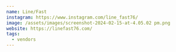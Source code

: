 ```yaml
---
name: Line/Fast
instagram: https://www.instagram.com/line_fast76/
image: /assets/images/screenshot-2024-02-15-at-4.05.02 pm.png
website: https://linefast76.com/
tags:
  - vendors
---
```

